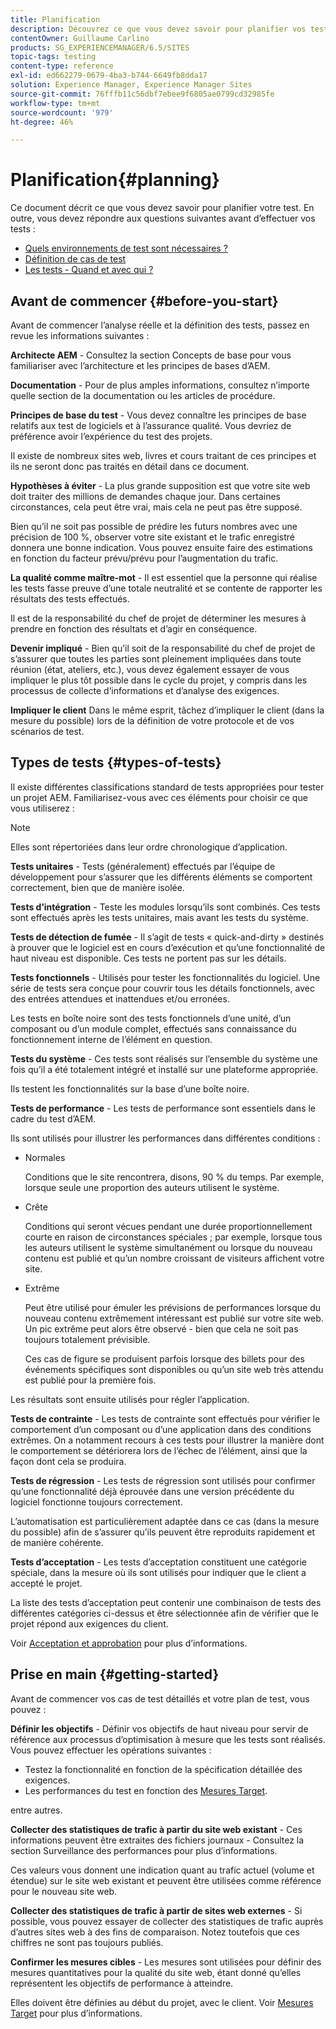 ```yaml
---
title: Planification
description: Découvrez ce que vous devez savoir pour planifier vos tests de Adobe Experience Manager.
contentOwner: Guillaume Carlino
products: SG_EXPERIENCEMANAGER/6.5/SITES
topic-tags: testing
content-type: reference
exl-id: ed662279-0679-4ba3-b744-6649fb8dda17
solution: Experience Manager, Experience Manager Sites
source-git-commit: 76fffb11c56dbf7ebee9f6805ae0799cd32985fe
workflow-type: tm+mt
source-wordcount: '979'
ht-degree: 46%

---
```


# Planification{#planning}

Ce document décrit ce que vous devez savoir pour planifier votre test. En outre, vous devez répondre aux questions suivantes avant d’effectuer vos tests :

* [Quels environnements de test sont nécessaires ?](/help/sites-developing/test-environments.md)
* [Définition de cas de test](/help/sites-developing/test-cases.md)
* [Les tests - Quand et avec qui ?](/help/sites-developing/when-who.md)

## Avant de commencer {#before-you-start}

Avant de commencer l’analyse réelle et la définition des tests, passez en revue les informations suivantes :

**Architecte AEM** - Consultez la section Concepts de base pour vous familiariser avec l’architecture et les principes de bases d’AEM.

**Documentation** - Pour de plus amples informations, consultez n’importe quelle section de la documentation ou les articles de procédure.

**Principes de base du test** - Vous devez connaître les principes de base relatifs aux test de logiciels et à l’assurance qualité. Vous devriez de préférence avoir l’expérience du test des projets.

Il existe de nombreux sites web, livres et cours traitant de ces principes et ils ne seront donc pas traités en détail dans ce document.

**Hypothèses à éviter** - La plus grande supposition est que votre site web doit traiter des millions de demandes chaque jour. Dans certaines circonstances, cela peut être vrai, mais cela ne peut pas être supposé.

Bien qu’il ne soit pas possible de prédire les futurs nombres avec une précision de 100 %, observer votre site existant et le trafic enregistré donnera une bonne indication. Vous pouvez ensuite faire des estimations en fonction du facteur prévu/prévu pour l’augmentation du trafic.

**La qualité comme maître-mot** - Il est essentiel que la personne qui réalise les tests fasse preuve d’une totale neutralité et se contente de rapporter les résultats des tests effectués.

Il est de la responsabilité du chef de projet de déterminer les mesures à prendre en fonction des résultats et d’agir en conséquence.

**Devenir impliqué** - Bien qu’il soit de la responsabilité du chef de projet de s’assurer que toutes les parties sont pleinement impliquées dans toute réunion (état, ateliers, etc.), vous devez également essayer de vous impliquer le plus tôt possible dans le cycle du projet, y compris dans les processus de collecte d’informations et d’analyse des exigences.

**Impliquer le client** Dans le même esprit, tâchez d’impliquer le client (dans la mesure du possible) lors de la définition de votre protocole et de vos scénarios de test.

## Types de tests {#types-of-tests}

Il existe différentes classifications standard de tests appropriées pour tester un projet AEM. Familiarisez-vous avec ces éléments pour choisir ce que vous utiliserez :

>[!NOTE]
>
>Elles sont répertoriées dans leur ordre chronologique d’application.

**Tests unitaires** - Tests (généralement) effectués par l’équipe de développement pour s’assurer que les différents éléments se comportent correctement, bien que de manière isolée.

**Tests d’intégration** - Teste les modules lorsqu’ils sont combinés. Ces tests sont effectués après les tests unitaires, mais avant les tests du système.

**Tests de détection de fumée** - Il s’agit de tests « quick-and-dirty » destinés à prouver que le logiciel est en cours d’exécution et qu’une fonctionnalité de haut niveau est disponible. Ces tests ne portent pas sur les détails.

**Tests fonctionnels** - Utilisés pour tester les fonctionnalités du logiciel. Une série de tests sera conçue pour couvrir tous les détails fonctionnels, avec des entrées attendues et inattendues et/ou erronées.

Les tests en boîte noire sont des tests fonctionnels d’une unité, d’un composant ou d’un module complet, effectués sans connaissance du fonctionnement interne de l’élément en question.

**Tests du système** - Ces tests sont réalisés sur l’ensemble du système une fois qu’il a été totalement intégré et installé sur une plateforme appropriée.

Ils testent les fonctionnalités sur la base d’une boîte noire.

**Tests de performance** - Les tests de performance sont essentiels dans le cadre du test d’AEM.

Ils sont utilisés pour illustrer les performances dans différentes conditions :

* Normales

  Conditions que le site rencontrera, disons, 90 % du temps. Par exemple, lorsque seule une proportion des auteurs utilisent le système.

* Crête

  Conditions qui seront vécues pendant une durée proportionnellement courte en raison de circonstances spéciales ; par exemple, lorsque tous les auteurs utilisent le système simultanément ou lorsque du nouveau contenu est publié et qu’un nombre croissant de visiteurs affichent votre site.

* Extrême

  Peut être utilisé pour émuler les prévisions de performances lorsque du nouveau contenu extrêmement intéressant est publié sur votre site web. Un pic extrême peut alors être observé - bien que cela ne soit pas toujours totalement prévisible.

  Ces cas de figure se produisent parfois lorsque des billets pour des événements spécifiques sont disponibles ou qu’un site web très attendu est publié pour la première fois.

Les résultats sont ensuite utilisés pour régler l’application.

**Tests de contrainte** - Les tests de contrainte sont effectués pour vérifier le comportement d’un composant ou d’une application dans des conditions extrêmes. On a notamment recours à ces tests pour illustrer la manière dont le comportement se détériorera lors de l’échec de l’élément, ainsi que la façon dont cela se produira.

**Tests de régression** - Les tests de régression sont utilisés pour confirmer qu’une fonctionnalité déjà éprouvée dans une version précédente du logiciel fonctionne toujours correctement.

L’automatisation est particulièrement adaptée dans ce cas (dans la mesure du possible) afin de s’assurer qu’ils peuvent être reproduits rapidement et de manière cohérente.

**Tests d’acceptation** - Les tests d’acceptation constituent une catégorie spéciale, dans la mesure où ils sont utilisés pour indiquer que le client a accepté le projet.

La liste des tests d’acceptation peut contenir une combinaison de tests des différentes catégories ci-dessus et être sélectionnée afin de vérifier que le projet répond aux exigences du client.

Voir [Acceptation et approbation](/help/sites-developing/acceptance-signoff.md) pour plus d’informations.

## Prise en main {#getting-started}

Avant de commencer vos cas de test détaillés et votre plan de test, vous pouvez :

**Définir les objectifs** - Définir vos objectifs de haut niveau pour servir de référence aux processus d’optimisation à mesure que les tests sont réalisés. Vous pouvez effectuer les opérations suivantes :

* Testez la fonctionnalité en fonction de la spécification détaillée des exigences.
* Les performances du test en fonction des [Mesures Target](/help/managing/best-practices-further-reference.md#key-performance-indicators-and-target-metrics).

entre autres.

**Collecter des statistiques de trafic à partir du site web existant** - Ces informations peuvent être extraites des fichiers journaux - Consultez la section Surveillance des performances pour plus d’informations.

Ces valeurs vous donnent une indication quant au trafic actuel (volume et étendue) sur le site web existant et peuvent être utilisées comme référence pour le nouveau site web.

**Collecter des statistiques de trafic à partir de sites web externes** - Si possible, vous pouvez essayer de collecter des statistiques de trafic auprès d’autres sites web à des fins de comparaison. Notez toutefois que ces chiffres ne sont pas toujours publiés.

**Confirmer les mesures cibles** - Les mesures sont utilisées pour définir des mesures quantitatives pour la qualité du site web, étant donné qu’elles représentent les objectifs de performance à atteindre.

Elles doivent être définies au début du projet, avec le client. Voir [Mesures Target](/help/sites-developing/planning.md) pour plus d’informations.
